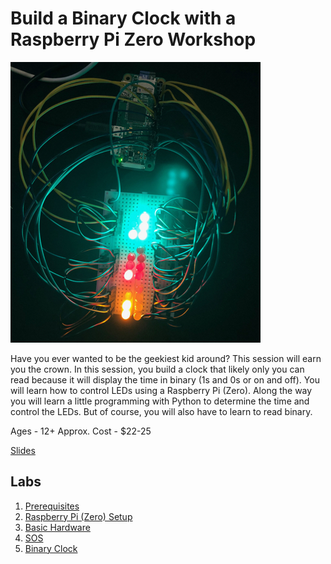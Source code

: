 # Build a Binary Clock with a Raspberry Pi Zero Workshop

![Binary Clock](images/binaryclock.jpg "Binary Clock")


Have you ever wanted to be the geekiest kid around? This session will earn you the crown. In this session, you build a clock that likely only you can read because it will display the time in binary (1s and 0s or on and off). You will learn how to control LEDs using a Raspberry Pi (Zero). Along the way you will learn a little programming with Python to determine the time and control the LEDs. But of course, you will also have to learn to read binary.

Ages - 12+
Approx. Cost - $22-25

[Slides](https://s3.amazonaws.com/cmj-presentations/binary-clock_codemash2019.pdf)

## Labs

1. [Prerequisites](prerequisites.md)
1. [Raspberry Pi (Zero) Setup](raspberry_pi_setup.md)
1. [Basic Hardware](basic_hardware.md)
1. [SOS](sos.md)
1. [Binary Clock](binary_clock.md)